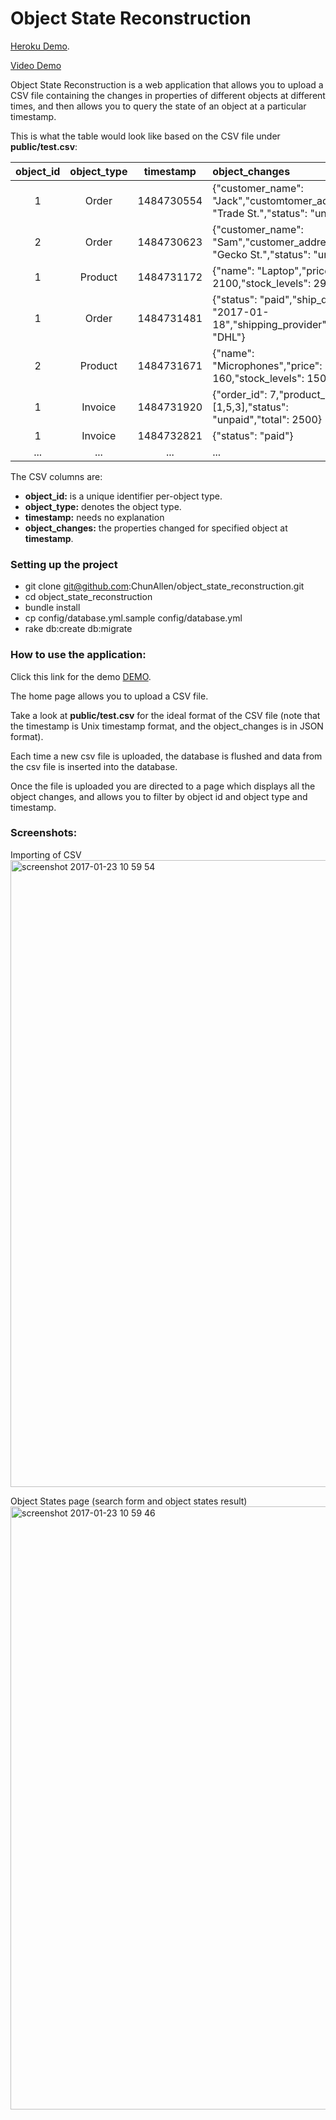 # Object State Reconstruction

[Heroku Demo](https://object-state-reconstruction.herokuapp.com).

[Video Demo](https://vimeo.com/200613310)

Object State Reconstruction is a web application that allows you to upload
a CSV file containing the changes in properties of different objects at
different times, and then allows you to query the state of an object at
a particular timestamp.

This is what the table would look like based on the CSV file under **public/test.csv**:

object_id | object_type | timestamp   | object_changes
:-------: | :---------: | :---------: | :------------
 1        |  Order      | 1484730554  | {"customer_name": "Jack","customtomer_address": "Trade St.","status": "unpaid"}
 2        |  Order      | 1484730623  | {"customer_name": "Sam","customer_address": "Gecko St.","status": "unpaid"}
 1        |  Product    | 1484731172  | {"name": "Laptop","price": 2100,"stock_levels": 29}
 1        |  Order      | 1484731481  | {"status": "paid","ship_date": "2017-01-18","shipping_provider": "DHL"}
 2        |  Product    | 1484731671  | {"name": "Microphones","price": 160,"stock_levels": 1500}
 1        |  Invoice    | 1484731920  | {"order_id": 7,"product_ids": [1,5,3],"status": "unpaid","total": 2500}
 1        |  Invoice    | 1484732821  | {"status": "paid"}
...       |  ...        |  ...        | ...

The CSV columns are:

 - **object_id:** is a unique identifier per-object type.
 - **object_type:** denotes the object type.
 - **timestamp:** needs no explanation
 - **object_changes:** the properties changed for specified object at **timestamp**.

### Setting up the project
- git clone git@github.com:ChunAllen/object_state_reconstruction.git
- cd object_state_reconstruction
- bundle install
- cp config/database.yml.sample config/database.yml
- rake db:create db:migrate

### How to use the application:
Click this link for the demo [DEMO](https://object-state-reconstruction.herokuapp.com).

The home page allows you to upload a CSV file.

Take a look at **public/test.csv** for the ideal format of the CSV file (note that the timestamp is Unix timestamp format, and the object_changes is in JSON format).

Each time a new csv file is uploaded, the database is flushed and data from the csv file is inserted into the database.

Once the file is uploaded you are directed to a page which displays all the object changes, and allows you to filter by object id and object type and timestamp.

### Screenshots:

Importing of CSV
<img width="1003" alt="screenshot 2017-01-23 10 59 54"
src="https://cloud.githubusercontent.com/assets/2100728/22189993/2a0b17de-e15b-11e6-90fa-e23bac87c64d.png">

Object States page (search form and object states result)
<img width="965" alt="screenshot 2017-01-23 10 59 46"
src="https://cloud.githubusercontent.com/assets/2100728/22190009/3e217222-e15b-11e6-8185-892d400298bb.png">


